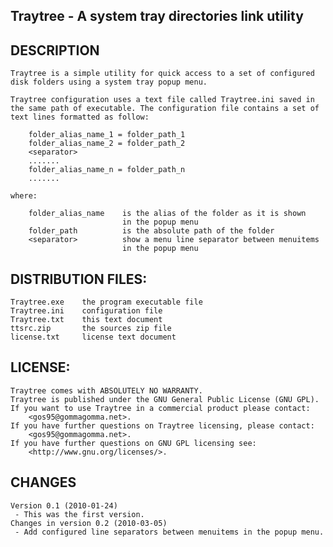 Traytree - A system tray directories link utility
-------------------------------------------------

## DESCRIPTION

    Traytree is a simple utility for quick access to a set of configured
    disk folders using a system tray popup menu.

    Traytree configuration uses a text file called Traytree.ini saved in
    the same path of executable. The configuration file contains a set of
    text lines formatted as follow:

        folder_alias_name_1 = folder_path_1
        folder_alias_name_2 = folder_path_2
        <separator>
        .......
        folder_alias_name_n = folder_path_n
        .......

    where:

        folder_alias_name    is the alias of the folder as it is shown
                             in the popup menu
        folder_path          is the absolute path of the folder
        <separator>          show a menu line separator between menuitems
                             in the popup menu


## DISTRIBUTION FILES:

    Traytree.exe    the program executable file
    Traytree.ini    configuration file
    Traytree.txt    this text document
    ttsrc.zip       the sources zip file
    license.txt     license text document


## LICENSE:

    Traytree comes with ABSOLUTELY NO WARRANTY.
    Traytree is published under the GNU General Public License (GNU GPL).
    If you want to use Traytree in a commercial product please contact:
	    <gos95@gommagomma.net>.
    If you have further questions on Traytree licensing, please contact:
	    <gos95@gommagomma.net>.
    If you have further questions on GNU GPL licensing see:
	    <http://www.gnu.org/licenses/>.


## CHANGES

    Version 0.1 (2010-01-24)
     - This was the first version.
    Changes in version 0.2 (2010-03-05)
     - Add configured line separators between menuitems in the popup menu.
